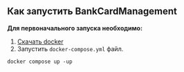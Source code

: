 ## Как запустить BankCardManagement

**Для первоначального запуска необходимо:**
1) [Скачать docker](https://www.docker.com/products/docker-desktop/)
2) Запустить `docker-compose.yml` файл.
```
docker compose up -up
```